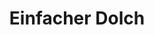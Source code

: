 ---
layout: home
title: Einfacher Dolch
equipment_subtype: Dolche
prerequisites:
  - [ 10, Dex ]
range: 5
range_far: 30
damage:
  - [ 1d4, piercing ]
abilities:
  - Doppelter Angriff

---